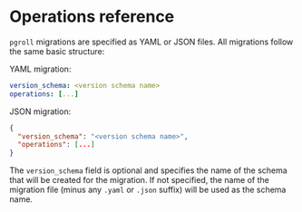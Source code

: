 # Operations reference

`pgroll` migrations are specified as YAML or JSON files. All migrations follow the same basic structure:

YAML migration:

```yaml
version_schema: <version schema name>
operations: [...]
```

JSON migration:

```json
{
  "version_schema": "<version schema name>",
  "operations": [...]
}
```

The `version_schema` field is optional and specifies the name of the schema that will be created for the migration. If not specified, the name of the migration file (minus any `.yaml` or `.json` suffix) will be used as the schema name.
